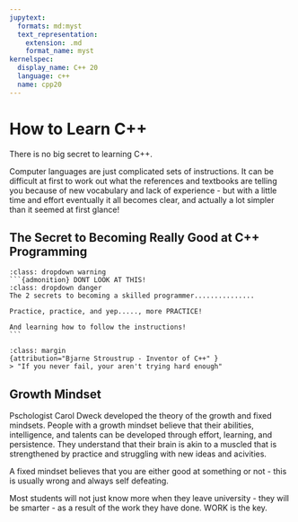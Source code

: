 ```yaml
---
jupytext:
  formats: md:myst
  text_representation:
    extension: .md
    format_name: myst
kernelspec:
  display_name: C++ 20
  language: c++
  name: cpp20
---
```

# How to Learn C++

There is no big secret to learning C++.

Computer languages are just complicated sets of instructions. It can be difficult at first to work out what the references and textbooks are telling you because of new vocabulary and lack of experience - but with a little time and effort eventually it all becomes clear, and actually a lot simpler than it seemed at first glance!


## The Secret to Becoming Really Good at C++ Programming

````{admonition} TOP SECRET INFORMATION
:class: dropdown warning
```{admonition} DONT LOOK AT THIS!
:class: dropdown danger
The 2 secrets to becoming a skilled programmer............... 

Practice, practice, and yep....., more PRACTICE!

And learning how to follow the instructions! 
```
````
```{note}
:class: margin
{attribution="Bjarne Stroustrup - Inventor of C++" }
> "If you never fail, your aren't trying hard enough"
```

## Growth Mindset

Pschologist Carol Dweck developed the theory of the growth and fixed mindsets. People with a growth mindset believe that their abilities, intelligence, and talents can be developed through effort, learning, and persistence. They understand that their brain is akin to a muscled that is strengthened by practice and struggling with new ideas and acivities.

A fixed mindset believes that you are either good at something or not - this is usually wrong and always self defeating. 

Most students will not just know more when they leave university - they will be smarter - as a result of the work they have done. WORK is the key.

